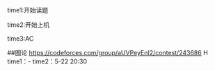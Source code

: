 time1:开始读题

time2:开始上机

time3:AC

##图论
https://codeforces.com/group/aUVPeyEnI2/contest/243686  H
time1：-
time2：5-22 20:30
